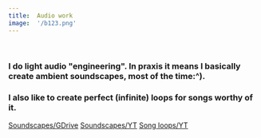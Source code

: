 ```yaml
---
title:  Audio work
image:  '/b123.png'
---
```

‎
### I do light audio "engineering". In praxis it means I basically create ambient soundscapes, most of the time:^).
### I also like to create perfect (infinite) loops for songs worthy of it.

[Soundscapes/GDrive](https://drive.google.com/drive/folders/1QX687ELQfYtzNdagNeIhV_71na0-H4r3?usp=sharing)
[Soundscapes/YT](https://www.youtube.com/playlist?list=PL4Oja0jBt-1N6eAg-f4TI4bBbuENOvCEY)
[Song loops/YT](https://www.youtube.com/playlist?list=PL5WEj7zZAeDbyvkEdcWp7HgPZ2V62rgMe)